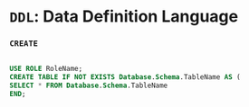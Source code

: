 # `DDL`: Data Definition Language

### `CREATE`
```sql

USE ROLE RoleName;
CREATE TABLE IF NOT EXISTS Database.Schema.TableName AS (
SELECT * FROM Database.Schema.TableName 
END;
```
